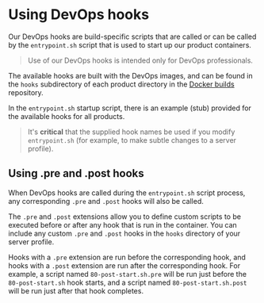# Using DevOps hooks

Our DevOps hooks are build-specific scripts that are called or can be called by the `entrypoint.sh` script that is used to start up our product containers. 

> Use of our DevOps hooks is intended only for DevOps professionals.

The available hooks are built with the DevOps images, and can be found in the `hooks` subdirectory of each product directory in the [Docker builds](https://github.com/pingidentity/pingidentity-docker-builds) repository. 

In the `entrypoint.sh` startup script, there is an example (stub) provided for the available hooks for all products.

> It's **critical** that the supplied hook names be used if you modify `entrypoint.sh` (for example, to make subtle changes to a server profile).

## Using .pre and .post hooks

When DevOps hooks are called during the `entrypoint.sh` script process, any corresponding `.pre` and `.post` hooks will also be called.

The `.pre` and `.post` extensions allow you to define custom scripts to be executed before or after any hook that is run in the container. You can include any custom `.pre` and `.post` hooks in the `hooks` directory of your server profile.

Hooks with a `.pre` extension are run before the corresponding hook, and hooks with a `.post` extension are run after the corresponding hook. For example, a script named `80-post-start.sh.pre` will be run just before the `80-post-start.sh` hook starts, and a script named `80-post-start.sh.post` will be run just after that hook completes.

